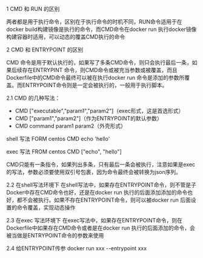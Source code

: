 1  CMD 和 RUN 的区别

两者都是用于执行命令，区别在于执行命令的时机不同，RUN命令适用于在 docker build构建镜像是执行的命令，而CMD命令在docker run 执行docker镜像构建容器时适用，可以动态的覆盖CMD执行的命令

2 CMD 和 ENTRYPOINT 的区别

CMD 命令是用于默认执行的，如果写了多条CMD命令，则只会执行最后一条，如果后续存在ENTRYPINT 命令，则CMD命令或被充当参数或被覆盖，而且Dockerfile中的CMD命令最终可以被在执行docker run 命令是添加的参数所覆盖。而ENTRYPOINT命令则是一定会被执行的，一般用于执行脚本。

2.1 CMD 的几种写法：

* CMD ["executable","param1","param2"]（exec形式，这是首选形式）
* CMD ["param1","param2"]（作为ENTRYPOINT的默认参数）
* CMD command param1 param2（外壳形式）

shell 写法
FORM centos
CMD echo 'hello'

exec 写法
FROM centos
CMD ["echo", "hello"]

CMD只能有一条指令，如果列出多条，只有最后一条会被执行，注意如果是exec的写法，参数必须要使用双引号包裹，因为命令最终会被转换为json序列。

2.2 在shell写法环境下
在shell写法中，如果存在ENTRYPOINT命令，则不管是子Docker中存在CMD命令也好，还是在docker run 执行的后面添加添加的命令也好，都不会被执行。如果不存在ENTRYPOINT命令，则可以被docker run 后面设置的命令覆盖，实现动态操作

2.3 在exec 写法环境下
在exec写法中，如果存在ENTRYPOINT命令，则在Dockerfile中如果存在CMD命令或者是在docker run 执行的后面添加的命令，会被当做是ENTRYPOINT命令的参数来使用


2.4 给ENTRYPOINT传参
docker run xxx --entrypoint xxx




































